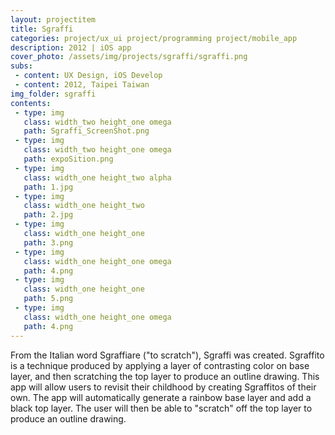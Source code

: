 ```yaml
---
layout: projectitem
title: Sgraffi 
categories: project/ux_ui project/programming project/mobile_app
description: 2012 | iOS app 
cover_photo: /assets/img/projects/sgraffi/sgraffi.png
subs:
 - content: UX Design, iOS Develop
 - content: 2012, Taipei Taiwan
img_folder: sgraffi
contents:
 - type: img
   class: width_two height_one omega
   path: Sgraffi_ScreenShot.png
 - type: img
   class: width_two height_one omega
   path: expoSition.png
 - type: img
   class: width_one height_two alpha
   path: 1.jpg
 - type: img
   class: width_one height_two
   path: 2.jpg
 - type: img
   class: width_one height_one
   path: 3.png
 - type: img
   class: width_one height_one omega
   path: 4.png
 - type: img
   class: width_one height_one
   path: 5.png
 - type: img
   class: width_one height_one omega
   path: 4.png
---
```

<p class="detail">From the Italian word Sgraffiare ("to scratch"), Sgraffi was created. Sgraffito is a technique produced by applying a layer of contrasting color on base layer, and then scratching the top layer to produce an outline drawing. This app will allow users to revisit their childhood by creating Sgraffitos of their own. The app will automatically generate a rainbow base layer and add a black top layer. The user will then be able to "scratch" off the top layer to produce an outline drawing.</p>

